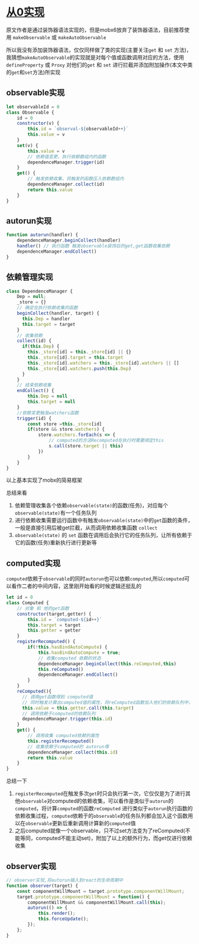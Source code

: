 # [从0实现](https://github.com/yinguangyao/blog/issues/54)

原文作者是通过装饰器语法实现的，但是mobx6放弃了装饰器语法，目前推荐使用 `makeObservable` 或 `makeAutoObservable` 

所以我没有添加装饰器语法，仅仅同样做了类的实现(主要关注`get` 和 `set` 方法)，我猜想`makeAutoObservable`的实现就是对每个值或函数调用对应的方法，使用 `defineProperty` 或 `Proxy` 对他们的`get` 和 `set` 进行拦截并添加附加操作(本文中类的`get`和`set`方法)所实现

## observable实现

```js
let observableId = 0
class Observable {
    id = 0
    constructor(v) {
        this.id = `observal-${observableId++}`
        this.value = v
    }
    set(v) {
        this.value = v
        // 依赖值变更，执行依赖数组内的函数
        dependenceManager.trigger(id)
    }
    get() {
        // 触发依赖收集，将触发的函数压入依赖数组内
        dependenceManager.collect(id)
        return this.value
    }
}
```

## autorun实现

```js
function autorun(handler) {
    dependenceManager.beginCollect(handler)
    handler() // 执行函数 触发observable装饰后的get,get函数收集依赖
    dependenceManager.endCollect()
}
```

## 依赖管理实现

```js
class DependenceManager {
    Dep = null;
    _store = {}
    // 确定在执行依赖收集的函数
    beginCollect(handler, target) {
      this.Dep = handler  
      this.target = target
    }
    // 收集依赖
    collect(id) {
      if(this.Dep) {
        this._store[id] = this._store[id] || {}
        this._store[id].target = this.target
        this._store[id].watchers = this._store[id].watchers || []
        this._store[id].watchers.push(this.Dep)
      }
    }
    // 结束依赖收集
    endCollect() {
        this.Dep = null
        this.target = null
    }
    //依赖变更触发watchers函数
    trigger(id) {
        const store =this._store[id]
        if(store && store.watchers) {
            store.watchers.forEach(s => {
                // computed的方法Recomputed在执行时需要绑定this
                s.call(store.target || this)
            })
        }
    }   
}
```

以上基本实现了mobx的简易框架

总结来看

1. 依赖管理收集各个依赖`observable(state)`的函数(任务)，对应每个`observable(state)`有一个任务队列
2. 进行依赖收集需要运行函数中有触发`observable(state)`中的`get`函数的条件，一般是直接引用后被get拦截，从而调用依赖收集函数 `collect`
3. `observable(state)` 的 `set` 函数在调用后会执行它的任务队列，让所有依赖于它的函数(任务)重新执行进行更新等

## computed实现

`computed`依赖于`observable`的同时`autorun`也可以依赖`computed`,所以`computed`可以看作二者的中间内容，这里刚开始看的时候逻辑还挺乱的

```js
let id = 0
class Computed {
    // 对象 和 他的get函数
    constructor(target,getter) {
        this.id = `computed-${id++}`
        this.target = target
        this.getter = getter
    }
    registerRecomputed() {
        if(!this.hasBindAutoCompute) {
            this.hasBindAutoCompute = true;
            // 收集computed 依赖的状态
            dependenceManager.beginCollect(this.reComputed,this)
            this.reComputed()
            dependenceManager.endCollect()
        }
    }
    reComputed(){
      // 调用get函数得到 computed值 
      // 同时触发计算出computed值的属性，将reComputed函数加入他们的依赖队列中，当他们的值改变时，则重新计算computed值
      this.value = this.getter.call(this.target)
      // 调用依赖于computed的依赖队列
      dependenceManager.trigger(this.id)
    }
    get() {
        // 调用收集 computed依赖的属性
        this.registerRecomputed()
        // 收集依赖于computed的 autorun等
        dependenceManager.collect(this.id)
        return this.value
    }
}

```

总结一下

1. `registerRecomputed`在触发多次`get`时只会执行第一次，它仅仅是为了进行其他`observable`对computed的依赖收集，可以看作是类似于`autorun`的`computed`，将计算`computed`的函数`reComputed` 进行类似于`autorun`执行函数的依赖收集过程，`computed`依赖于的`observable`的任务队列都会加入这个函数用以在`observable`更新后重新调用计算新的`computed`值
2. 之后computed就像一个observable，只不过set方法变为了reComputed(不能等同，computed不能主动set)，附加了以上的额外行为，而get仅进行依赖收集

## observer实现

```js
// observer实现,将autorun插入到react的生命周期中
function observer(target) {
    const componentWillMount = target.prototype.componentWillMount;
    target.prototype.componentWillMount = function() {
        componentWillMount && componentWillMount.call(this);
        autorun(() => {
            this.render();
            this.forceUpdate();
        });
    };
}
```

